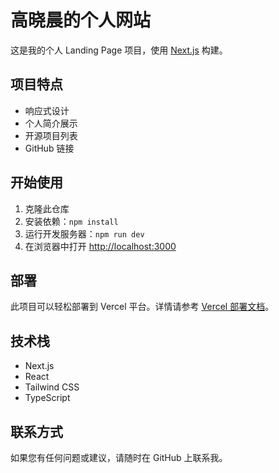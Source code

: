 # 高晓晨的个人网站

这是我的个人 Landing Page 项目，使用 [Next.js](https://nextjs.org) 构建。

## 项目特点

- 响应式设计
- 个人简介展示
- 开源项目列表
- GitHub 链接

## 开始使用

1. 克隆此仓库
2. 安装依赖：`npm install`
3. 运行开发服务器：`npm run dev`
4. 在浏览器中打开 [http://localhost:3000](http://localhost:3000)

## 部署

此项目可以轻松部署到 Vercel 平台。详情请参考 [Vercel 部署文档](https://nextjs.org/docs/deployment)。

## 技术栈

- Next.js
- React
- Tailwind CSS
- TypeScript

## 联系方式

如果您有任何问题或建议，请随时在 GitHub 上联系我。
